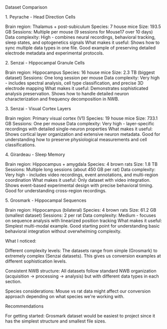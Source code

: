 Dataset Comparison

1\. Peyrache \- Head Direction Cells

Brain region: Thalamus \+ post-subiculum Species: 7 house mice Size: 193.5 GB
Sessions: Multiple per mouse (9 sessions for Mouse17 over 10 days) Data
complexity: High \- combines neural recordings, behavioral tracking, sleep
states, and optogenetics signals What makes it useful: Shows how to sync
multiple data types in one file. Good example of preserving detailed electrode
metadata and experimental protocols.

2\. Senzai \- Hippocampal Granule Cells

Brain region: Hippocampus Species: 16 house mice Size: 2.3 TB (biggest dataset)
Sessions: One long session per mouse Data complexity: Very high \- includes
spectral analysis, cell type classification, and precise 3D electrode mapping
What makes it useful: Demonstrates sophisticated analysis preservation. Shows
how to handle detailed neuron characterization and frequency decomposition in
NWB.

3\. Senzai \- Visual Cortex Layers

Brain region: Primary visual cortex (V1) Species: 19 house mice Size: 733.1 GB
Sessions: One per mouse Data complexity: Very high \- layer-specific recordings
with detailed single-neuron properties What makes it useful: Shows cortical
layer organization and extensive neuron metadata. Good for understanding how to
preserve physiological measurements and cell classifications.

4\. Girardeau \- Sleep Memory

Brain region: Hippocampus \+ amygdala Species: 4 brown rats Size: 1.8 TB
Sessions: Multiple long sessions (about 450 GB per rat) Data complexity: Very
high \- includes video recordings, event annotations, and multi-region
coordination What makes it useful: Only dataset with video integration. Shows
event-based experimental design with precise behavioral timing. Good for
understanding cross-region recordings.

5\. Grosmark \- Hippocampal Sequences

Brain region: Hippocampus (bilateral) Species: 4 brown rats Size: 61.2 GB
(smallest dataset) Sessions: 2 per rat Data complexity: Medium \- focuses on
sequence analysis with linearized position tracking What makes it useful:
Simplest multi-modal example. Good starting point for understanding basic
behavioral integration without overwhelming complexity.

What I noticed:

Different complexity levels: The datasets range from simple (Grosmark) to
extremely complex (Senzai datasets). This gives us conversion examples at
different sophistication levels.

Consistent NWB structure: All datasets follow standard NWB organization
(acquisition → processing → analysis) but with different data types in each
section.

Species considerations: Mouse vs rat data might affect our conversion approach
depending on what species we're working with.

Recommendations

For getting started: Grosmark dataset would be easiest to project since it has
the simplest structure and smallest file sizes.
